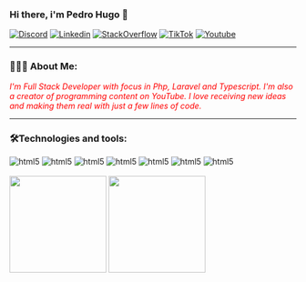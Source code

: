 
### Hi there, i'm Pedro Hugo 👋

[![Discord](https://img.shields.io/badge/Discord-7289DA?style=for-the-badge&logo=discord&logoColor=white)]()
[![Linkedin](https://img.shields.io/badge/LinkedIn-0077B5?style=for-the-badge&logo=linkedin&logoColor=white)](https://www.linkedin.com/in/pedro-hugo-ferreira-973545226/)
[![StackOverflow](https://img.shields.io/badge/Stack_Overflow-FE7A16?style=for-the-badge&logo=stack-overflow&logoColor=white)](https://stackoverflow.com/users/21942694/pedro-hugo)
[![TikTok](https://img.shields.io/badge/TikTok-000000?style=for-the-badge&logo=tiktok&logoColor=white)](https://www.tiktok.com/@beralta1)
[![Youtube](https://img.shields.io/badge/YouTube-FF0000?style=for-the-badge&logo=youtube&logoColor=white)](https://www.youtube.com/channel/UCF6xWaX05zYjNXT4Bq82zwg)

<hr>

### 🧑🏾‍💻 About Me:
<i style="color: #FF0000;">I'm Full Stack Developer with focus in Php, Laravel and Typescript. I'm also a creator of programming content on YouTube. I love receiving new ideas and making them real with just a few lines of code.</i>

<hr>

### 🛠️Technologies and tools:

<div style="display": inline-block>
  <img aling="center" alt="html5" src="https://img.shields.io/badge/Laravel-FF2D20?style=for-the-badge&logo=laravel&logoColor=white">
  <img aling="center" alt="html5" src="https://img.shields.io/badge/Angular-DD0031?style=for-the-badge&logo=angular&logoColor=white">
  <img aling="center" alt="html5" src="https://img.shields.io/badge/PHP-777BB4?style=for-the-badge&logo=php&logoColor=white">
  <img aling="center" alt="html5" src="https://img.shields.io/badge/TypeScript-007ACC?style=for-the-badge&logo=typescript&logoColor=white">
  <img aling="center" alt="html5" src="https://img.shields.io/badge/Node.js-43853D?style=for-the-badge&logo=node.js&logoColor=white">
  <img aling="center" alt="html5" src="https://img.shields.io/badge/docker-%230db7ed.svg?style=for-the-badge&logo=docker&logoColor=white">
  <img aling="center" alt="html5" src="https://img.shields.io/badge/MySQL-005C84?style=for-the-badge&logo=mysql&logoColor=white">
</div></br>


<div>
 <img src="https://github-readme-stats.vercel.app/api?username=Beralta&show_icons=true&theme=radical" style="height: 170px;"> 
 <img src="https://github-readme-stats.vercel.app/api/top-langs/?username=Beralta&layout=compact&theme=radical" style="height: 170px;">
</div>











